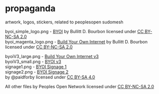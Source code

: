 # propaganda
artwork, logos, stickers, related to peoplesopen sudomesh

byoi_simple_logo.png - [BYOI](https://raw.githubusercontent.com/sudomesh/propaganda/master/stickers/byoi_simple_logo.png) by Bullitt D. Bourbon licensed under [CC BY-NC-SA 2.0](https://creativecommons.org/licenses/by-nc-sa/2.0/)  
byoi_magenta_logo.png - [Build Your Own Internet](https://raw.githubusercontent.com/sudomesh/propaganda/master/stickers/byoi_magenta_logo.png) by Bullitt D. Bourbon licensed under [CC BY-NC-SA 2.0](https://creativecommons.org/licenses/by-nc-sa/2.0/)   

byoiV3_large.png - [Build Your Own Internet v3](https://raw.githubusercontent.com/sudomesh/propaganda/master/stickers/byoiV3_large.png)   
byoiV3_small.png - [BYOI v3](https://raw.githubusercontent.com/sudomesh/propaganda/master/sticker/byoiV3_small.png)   
signage1.png - [BYOI Signage 1](https://raw.githubusercontent.com/sudomesh/propaganda/master/signage/signage1.png)   
signage2.png - [BYOI Signage 2](https://raw.githubusercontent.com/sudomesh/propaganda/master/signage/signage2.png)   
by @paidforby licensed under [CC BY-SA 4.0](https://creativecommons.org/licenses/by-sa/4.0/)   

All other files by Peoples Open Network licensed under [CC BY-NC-SA 2.0](https://creativecommons.org/licenses/by-nc-sa/2.0/)   
